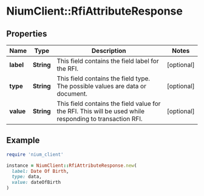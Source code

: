 # NiumClient::RfiAttributeResponse

## Properties

| Name | Type | Description | Notes |
| ---- | ---- | ----------- | ----- |
| **label** | **String** | This field contains the field label for the RFI. | [optional] |
| **type** | **String** | This field contains the field type. The possible values are data or document. | [optional] |
| **value** | **String** | This field contains the field value for the RFI. This will be used while responding to transaction RFI. | [optional] |

## Example

```ruby
require 'nium_client'

instance = NiumClient::RfiAttributeResponse.new(
  label: Date Of Birth,
  type: data,
  value: dateOfBirth
)
```

